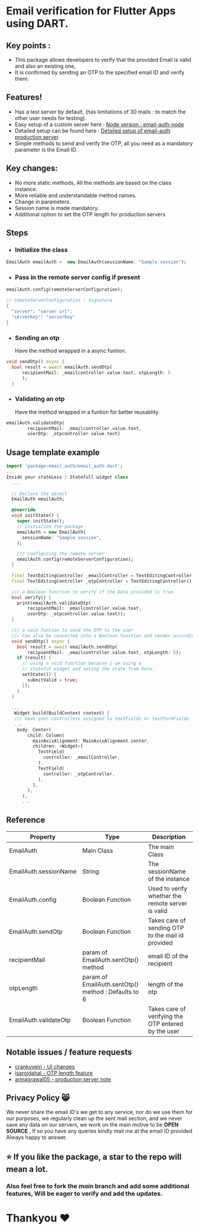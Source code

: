 # Email verification for Flutter Apps using DART.

## Key points :
  - This package allows developers to verify that the provided Email is valid and also an existing one,
  - It is confirmed by sending an OTP to the specified email ID and verify them.

## Features!
  - Has a test server by default, (has limitations of 30 mails : to match the other user needs for testing).
  - Easy setup of a custom server here : [Node version : email-auth-node](https://github.com/saran-surya/email_auth_node)
  - Detailed setup can be found here : [Detailed setup of email-auth production server](https://saran-surya.github.io/email-auth-node/)
  - Simple methods to send and verify the OTP, all you need as a mandatory parameter is the Email ID.

## Key changes:
  - No more static methods, All the methods are based on the class instance.
  - More reliable and understandable method names.
  - Change in parameters.
  - Session name is made mandatory.
  - Additional option to set the OTP length for production servers

## Steps
- ### Initialize the class
```dart
EmailAuth emailAuth =  new EmailAuth(sessionName: "Sample session");
```
- ### Pass in the remote server config if present
```dart
emailAuth.config(remoteServerConfiguration);

// remoteServerConfiguration : Signature
{
  "server": "server url",
  "serverKey": "serverKey"
}
```
- ### Sending an otp
    Have the method wrapped in a async funtion.
```dart
void sendOtp() async {
  bool result = await emailAuth.sendOtp(
      recipientMail: _emailcontroller.value.text, otpLength: 5
      );
  }
```
- ### Validating an otp
    Have the method wrapped in a funtion for better reusablity.
```dart
emailAuth.validateOtp(
        recipientMail: _emailcontroller.value.text,
        userOtp: _otpcontroller.value.text)
```


## Usage template example
```dart
import 'package:email_auth/email_auth.dart';
...
Inside your stateLess / Statefull widget class
  ...
  
  // Declare the object
  EmailAuth emailAuth;

  @override
  void initState() {
    super.initState();
    // Initialize the package
    emailAuth = new EmailAuth(
      sessionName: "Sample session",
    );

    /// Configuring the remote server
    emailAuth.config(remoteServerConfiguration);
  }

  final TextEditingController _emailController = TextEditingController();
  final TextEditingController _otpController = TextEditingController();

  /// a Boolean function to verify if the Data provided is true
  bool verify() {
    print(emailAuth.validateOtp(
        recipientMail: _emailcontroller.value.text,
        userOtp: _otpcontroller.value.text));
  }

  /// a void funtion to send the OTP to the user
  /// Can also be converted into a Boolean function and render accordingly for providers
  void sendOtp() async {
    bool result = await emailAuth.sendOtp(
        recipientMail: _emailcontroller.value.text, otpLength: 5);
    if (result) {
      // using a void function because i am using a 
      // stateful widget and seting the state from here.
      setState(() {
        submitValid = true;
      });
    }
  }
  
  ...
   Widget build(BuildContext context) {
   /// have your controllers assigned to textFields or textFormFields
   ...
    body: Center(
        child: Column(
          mainAxisAlignment: MainAxisAlignment.center,
          children: <Widget>[
            TextField(
              controller: _emailController,
            ),
            TextField(
              controller: _otpController,
            ),
          ],
        ),
      ),
      ...
```

## Reference

Property |   Type     | Description
-------- |------------| ---------------
EmailAuth| Main Class| The main Class|
EmailAuth.sessionName| String | The sessionName of the instance|
EmailAuth.config| Boolean Function | Used to verify whether the remote server is valid|
EmailAuth.sendOtp| Boolean Function| Takes care of sending OTP to the mail id provided|
recipientMail | param of EmailAuth.sentOtp() method | email ID of the recipient
otpLength |  param of EmailAuth.sentOtp() method : Defaults to 6 | length of the otp
EmailAuth.validateOtp|Boolean Function|Takes care of verifying the OTP entered by the user|

## Notable issues / feature requests
- [crankyvein - UI changes](https://github.com/saran-surya/email_auth/issues/7)
- [isarojdahal - OTP length feature](https://github.com/saran-surya/email_auth/issues/8)
- [arinagrawal05 - production server note](https://github.com/saran-surya/email_auth/issues/14)


## Privacy Policy 😸
We never share the email ID's we get to any service, nor do we use them for our purposes, we regularly clean up the sent mail section, and we never save any data on our servers, we work on the main motive to be **OPEN SOURCE** , If so you have any queries kindly mail me at the email ID provided Always happy to answer.

## ⭐ If you like the package, a star to the repo will mean a lot.
### Also feel free to fork the ***main*** branch and add some additional features, Will be eager to verify and add the updates.
# Thankyou ❤️
